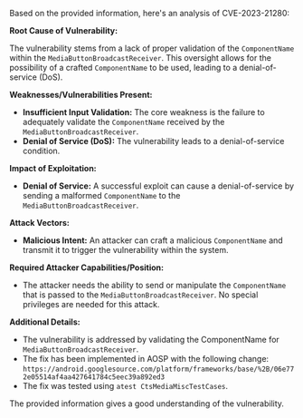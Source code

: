 Based on the provided information, here's an analysis of CVE-2023-21280:

**Root Cause of Vulnerability:**

The vulnerability stems from a lack of proper validation of the `ComponentName` within the `MediaButtonBroadcastReceiver`. This oversight allows for the possibility of a crafted `ComponentName` to be used, leading to a denial-of-service (DoS).

**Weaknesses/Vulnerabilities Present:**

*   **Insufficient Input Validation:** The core weakness is the failure to adequately validate the `ComponentName` received by the `MediaButtonBroadcastReceiver`.
*   **Denial of Service (DoS):** The vulnerability leads to a denial-of-service condition.

**Impact of Exploitation:**

*   **Denial of Service:** A successful exploit can cause a denial-of-service by sending a malformed `ComponentName` to the `MediaButtonBroadcastReceiver`.

**Attack Vectors:**

*   **Malicious Intent:** An attacker can craft a malicious `ComponentName` and transmit it to trigger the vulnerability within the system.

**Required Attacker Capabilities/Position:**

*   The attacker needs the ability to send or manipulate the `ComponentName` that is passed to the `MediaButtonBroadcastReceiver`. No special privileges are needed for this attack.

**Additional Details:**

*   The vulnerability is addressed by validating the ComponentName for `MediaButtonBroadcastReceiver`.
*   The fix has been implemented in AOSP with the following change: `https://android.googlesource.com/platform/frameworks/base/%2B/06e772e05514af4aa427641784c5eec39a892ed3`
*   The fix was tested using `atest CtsMediaMiscTestCases`.

The provided information gives a good understanding of the vulnerability.